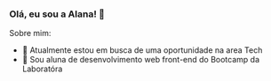 
### Olá, eu sou a Alana! 👋

Sobre mim:

- 🔭 Atualmente estou em busca de uma oportunidade na area Tech
- 🌱 Sou aluna de desenvolvimento web front-end do Bootcamp da Laboratóra

<!--
**AlanaK2/AlanaK2** is a ✨ _special_ ✨ repository because its `README.md` (this file) appears on your GitHub profile.

Here are some ideas to get you started:

- 🔭 I’m currently working on ...
- 🌱 I’m currently learning ...
- 👯 I’m looking to collaborate on ...
- 🤔 I’m looking for help with ...
- 💬 Ask me about ...
- 📫 How to reach me: ...
- 😄 Pronouns: ...
- ⚡ Fun fact: ...
-->

